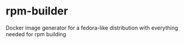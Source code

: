 # rpm-builder
Docker image generator for a fedora-like distribution with everything needed for rpm building 
